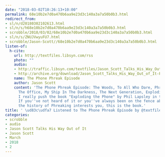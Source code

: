 ```yaml
---
date: "2018-03-02T10:26:13+10:00"
permalink: 68e10b2e7d0a470b6aa9e23d3c140a3a7a50b0b3.html
redirect_from:
- sl/n/d20180302102613.html
- sl/n/s/h68e10b2e7d0a470b6aa9e23d3c140a3a7a50b0b3.html
- scrobble/2018/03/02/68e10b2e7d0a470b6aa9e23d3c140a3a7a50b0b3.html
- sl/n/s/ZNUJVwyuFU7.html
- scrobble/Jason-Scott//68e10b2e7d0a470b6aa9e23d3c140a3a7a50b0b3.html
listen-of:
  h-cite:
    url: http://textfiles.libsyn.com/rss
    photo: ""
    audio:
    - http://traffic.libsyn.com/textfiles/Jason_Scott_Talks_His_Way_Out_of_It_-_Episode_21.mp3?dest-id=574323
    - http://archive.org/download/Jason_Scott_Talks_His_Way_Out_of_It-Podcast-by-Jason_Scott/The_Phone_Phreak_Episode.mp3
    name: The Phone Phreak Episode
    author: Jason Scott
    content: 'The Phone Phreak Episode: The Woods, To All Who Dare, Phreak Philes,
      The Office, My Ship In The Darkness, The Next Generation, Exploding the Phone.
      I really push the book "Exploding the Phone" by Phil Lapsley in this episode.
      If you''ve not heard of it or you''ve always been on the fence about it--- if
      the history of Phreaking interests you, this is the book.'
title: ' \ud83c\udfa7 Listened to The Phone Phreak Episode by @textfiles From #JasonScottTalksHisWayOutofIt'
categories:
- scrobble
- audio
- Jason Scott Talks His Way Out of It
- Jason Scott
- March
- 2018
- 2
---
```

